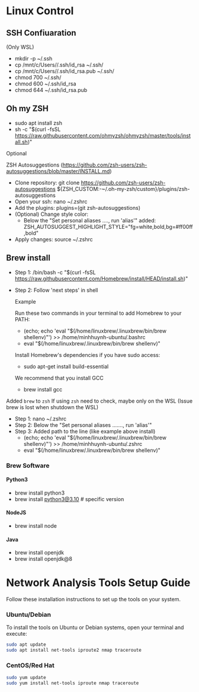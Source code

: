 # Linux Control

## SSH Confiuaration
(Only WSL)
- mkdir -p ~/.ssh
- cp /mnt/c/Users/<YourUsername>/.ssh/id_rsa ~/.ssh/
- cp /mnt/c/Users/<YourUsername>/.ssh/id_rsa.pub ~/.ssh/
- chmod 700 ~/.ssh/
- chmod 600 ~/.ssh/id_rsa
- chmod 644 ~/.ssh/id_rsa.pub

## Oh my ZSH

- sudo apt install zsh
- sh -c "$(curl -fsSL https://raw.githubusercontent.com/ohmyzsh/ohmyzsh/master/tools/install.sh)"

Optional

ZSH Autosuggestions
(https://github.com/zsh-users/zsh-autosuggestions/blob/master/INSTALL.md)
- Clone repository: git clone https://github.com/zsh-users/zsh-autosuggestions ${ZSH_CUSTOM:-~/.oh-my-zsh/custom}/plugins/zsh-autosuggestions
- Open your ssh: nano ~/.zshrc
- Add the plugins: plugins=(git zsh-autosuggestions)
- (Optional) Change style color:
  - Below the "Set personal aliases ...., run 'alias'" added: ZSH_AUTOSUGGEST_HIGHLIGHT_STYLE="fg=white,bold,bg=#ff00ff,bold"
- Apply changes: source ~/.zshrc

## Brew install

- Step 1: /bin/bash -c "$(curl -fsSL https://raw.githubusercontent.com/Homebrew/install/HEAD/install.sh)"
- Step 2: Follow 'next steps' in shell

  Example

    Run these two commands in your terminal to add Homebrew to your PATH:
    - (echo; echo 'eval "$(/home/linuxbrew/.linuxbrew/bin/brew shellenv)"') >> /home/minhhuynh-ubuntu/.bashrc
    - eval "$(/home/linuxbrew/.linuxbrew/bin/brew shellenv)"
    
    Install Homebrew's dependencies if you have sudo access:
    - sudo apt-get install build-essential

    We recommend that you install GCC
    - brew install gcc

Added `brew` to `zsh`
If using `zsh` need to check, maybe only on the WSL 
(Issue brew is lost when shutdown the WSL)

- Step 1: nano ~/.zshrc
- Step 2: Below the "Set personal aliases ......., run 'alias'"
- Step 3: Added path to the line (like example above install)
  - (echo; echo 'eval "$(/home/linuxbrew/.linuxbrew/bin/brew shellenv)"') >> /home/minhhuynh-ubuntu/.zshrc
  - eval "$(/home/linuxbrew/.linuxbrew/bin/brew shellenv)"

### Brew Software

#### Python3
 - brew install python3
 - brew install python3@3.10 # specific version

#### NodeJS
 - brew install node

#### Java 
 - brew install openjdk
 - brew install openjdk@8

# Network Analysis Tools Setup Guide

Follow these installation instructions to set up the tools on your system.

### Ubuntu/Debian

To install the tools on Ubuntu or Debian systems, open your terminal and execute:

```bash
sudo apt update
sudo apt install net-tools iproute2 nmap traceroute
```

### CentOS/Red Hat

```bash
sudo yum update
sudo yum install net-tools iproute nmap traceroute
```

